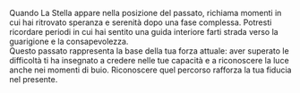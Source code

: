 Quando La Stella appare nella posizione del passato, richiama momenti in cui hai ritrovato speranza e serenità dopo una fase complessa. Potresti ricordare periodi in cui hai sentito una guida interiore farti strada verso la guarigione e la consapevolezza.  
Questo passato rappresenta la base della tua forza attuale: aver superato le difficoltà ti ha insegnato a credere nelle tue capacità e a riconoscere la luce anche nei momenti di buio. Riconoscere quel percorso rafforza la tua fiducia nel presente.
